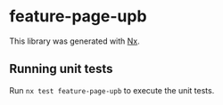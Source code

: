# feature-page-upb

This library was generated with [Nx](https://nx.dev).

## Running unit tests

Run `nx test feature-page-upb` to execute the unit tests.

